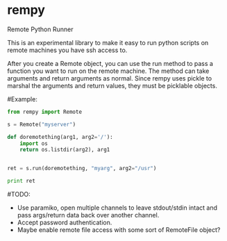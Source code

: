 # rempy
Remote Python Runner

This is an experimental library to make it easy to run python scripts on remote
machines you have ssh access to.

After you create a Remote object, you can use the run method to pass a function
you want to run on the remote machine. The method can take arguments and return
arguments as normal. Since rempy uses pickle to marshal the arguments and
return values, they must be picklable objects.

#Example:

```python
from rempy import Remote

s = Remote("myserver")

def doremotething(arg1, arg2='/'):
    import os
    return os.listdir(arg2), arg1


ret = s.run(doremotething, "myarg", arg2="/usr")

print ret
```


#TODO:

- Use paramiko, open multiple channels to leave stdout/stdin intact and pass
  args/return data back over another channel.
- Accept password authentication.
- Maybe enable remote file access with some sort of RemoteFile object?
